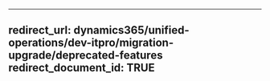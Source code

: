 
---
redirect_url: dynamics365/unified-operations/dev-itpro/migration-upgrade/deprecated-features
redirect_document_id: TRUE 
--- 
